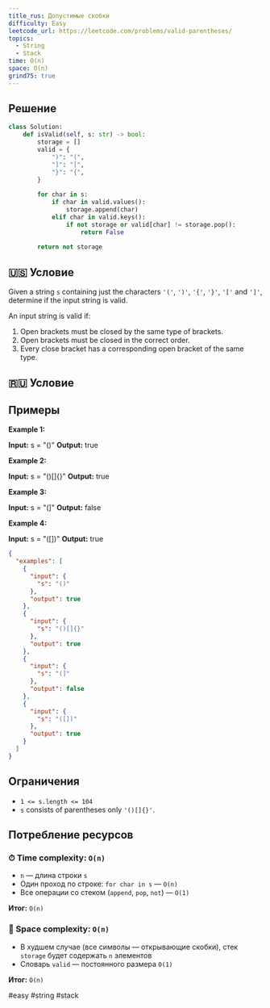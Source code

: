 ```yaml
---
title_rus: Допустимые скобки
difficulty: Easy
leetcode_url: https://leetcode.com/problems/valid-parentheses/
topics:
  - String
  - Stack
time: O(n)
space: O(n)
grind75: true
---
```


## Решение

```python
class Solution:  
    def isValid(self, s: str) -> bool:  
        storage = []  
        valid = {  
            ")": "(",  
            "]": "[",  
            "}": "{",  
        }  
  
        for char in s:  
            if char in valid.values():  
                storage.append(char)  
            elif char in valid.keys():  
                if not storage or valid[char] != storage.pop():  
                    return False  
  
        return not storage
```

## 🇺🇸 Условие

Given a string `s` containing just the characters `'('`, `')'`, `'{'`, `'}'`, `'['` and `']'`, determine if the input string is valid.

An input string is valid if:

1. Open brackets must be closed by the same type of brackets.
2. Open brackets must be closed in the correct order.
3. Every close bracket has a corresponding open bracket of the same type.

## 🇷🇺 Условие

<!-- Место для вставки перевода на русском языке -->

## Примеры

**Example 1:**

**Input:** s = "()"
**Output:** true

**Example 2:**

**Input:** s = "()[]{}"
**Output:** true

**Example 3:**

**Input:** s = "(]"
**Output:** false

**Example 4:**

**Input:** s = "([])"
**Output:** true

```json
{
  "examples": [
    {
      "input": {
        "s": "()"
      },
      "output": true
    },
    {
      "input": {
        "s": "()[]{}"
      },
      "output": true
    },
    {
      "input": {
        "s": "(]"
      },
      "output": false
    },
    {
      "input": {
        "s": "([])"
      },
      "output": true
    }
  ]
}
```

## Ограничения

- `1 <= s.length <= 104`
- `s` consists of parentheses only `'()[]{}'`.

## Потребление ресурсов
### ⏱ Time complexity: `O(n)`

- `n` — длина строки `s`
- Один проход по строке: `for char in s` — `O(n)`
- Все операции со стеком (`append`, `pop`, `not`) — `O(1)`

**Итог:** `O(n)`

### 🧠 Space complexity: `O(n)`

- В худшем случае (все символы — открывающие скобки), стек `storage` будет содержать `n` элементов
- Словарь `valid` — постоянного размера `O(1)`

**Итог:** `O(n)`

#easy #string #stack
